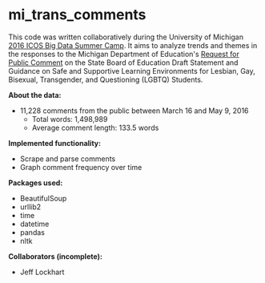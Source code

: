 # mi_trans_comments

This code was written collaboratively during the University of Michigan [2016 ICOS Big Data Summer Camp](https://ibug-um16.github.io/2016-summer-camp/). It aims to analyze trends and themes in the responses to the Michigan Department of Education's [Request for Public Comment](http://everyvoicecountsmi.org/136) on the State Board of Education Draft Statement and Guidance on Safe and Supportive Learning Environments for Lesbian, Gay, Bisexual, Transgender, and Questioning (LGBTQ) Students. 

**About the data:**
- 11,228 comments from the public between March 16 and May 9, 2016
    - Total words: 1,498,989
    - Average comment length: 133.5 words

**Implemented functionality:**
- Scrape and parse comments
- Graph comment frequency over time

**Packages used:**
- BeautifulSoup
- urllib2
- time
- datetime
- pandas
- nltk

**Collaborators (incomplete):**
- Jeff Lockhart
